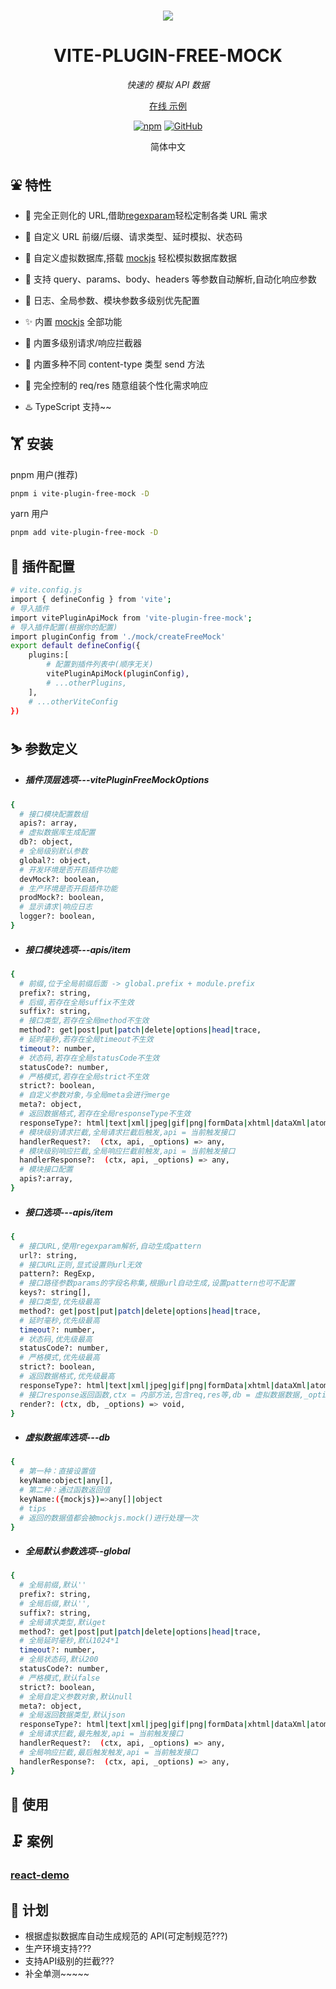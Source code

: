 <br>
<p align='center'>
<a href="https://github.com/itmanyong/vite-plugin-free-mock"><img src="https://files.catbox.moe/n3j1k5.png" /></a>
</p>
<h1 align='center'>VITE-PLUGIN-FREE-MOCK</h1>
<p align='center'><em>快速的 模拟 API 数据</em></p>
<p align='center'><a href="">在线 示例</a></p>
<p align='center'><a href="https://www.npmjs.com/package/vite-plugin-free-mock"><img src="https://img.shields.io/github/package-json/v/itmanyong/vite-plugin-free-mock?label=npm" alt="npm" /></a> <a href="https://github.com/itmanyong/vite-plugin-free-mock"><img src="https://img.shields.io/github/package-json/v/itmanyong/vite-plugin-free-mock?label=github" alt="GitHub" /></a>
</p><p align='center'>简体中文</b></p>

## ⛲ 特性

- 🌴 完全正则化的 URL,借助[regexparam](https://github.com/lukeed/regexparam)轻松定制各类 URL 需求

- 🌱 自定义 URL 前缀/后缀、请求类型、延时模拟、状态码

- 🍊 自定义虚拟数据库,搭载 [mockjs](https://github.com/nuysoft/Mock/wiki/Getting-Started) 轻松模拟数据库数据

- 🍖 支持 query、params、body、headers 等参数自动解析,自动化响应参数

- 🌊 日志、全局参数、模块参数多级别优先配置

- ✨ 内置 [mockjs](https://github.com/nuysoft/Mock/wiki/Getting-Started) 全部功能

- 🍜 内置多级别请求/响应拦截器

- 🥤 内置多种不同 content-type 类型 send 方法

- 🌿 完全控制的 req/res 随意组装个性化需求响应

- ♨️ TypeScript 支持~~

## 🏋️ 安装

pnpm 用户(推荐)

```bash
pnpm i vite-plugin-free-mock -D
```

yarn 用户

```bash
pnpm add vite-plugin-free-mock -D
```

## 💎 插件配置

```bash
# vite.config.js
import { defineConfig } from 'vite';
# 导入插件
import vitePluginApiMock from 'vite-plugin-free-mock';
# 导入插件配置(根据你的配置)
import pluginConfig from './mock/createFreeMock'
export default defineConfig({
    plugins:[
        # 配置到插件列表中(顺序无关)
        vitePluginApiMock(pluginConfig),
        # ...otherPlugins,
    ],
    # ...otherViteConfig
})
```

## ⛷️ 参数定义

- ##### 插件顶层选项---vitePluginFreeMockOptions

```bash
{
  # 接口模块配置数组
  apis?: array,
  # 虚拟数据库生成配置
  db?: object,
  # 全局级别默认参数
  global?: object,
  # 开发环境是否开启插件功能
  devMock?: boolean,
  # 生产环境是否开启插件功能
  prodMock?: boolean,
  # 显示请求|响应日志
  logger?: boolean,
}
```

- ##### 接口模块选项---apis/item

```bash
{
  # 前缀,位于全局前缀后面 -> global.prefix + module.prefix
  prefix?: string,
  # 后缀,若存在全局suffix不生效
  suffix?: string,
  # 接口类型,若存在全局method不生效
  method?: get|post|put|patch|delete|options|head|trace,
  # 延时毫秒,若存在全局timeout不生效
  timeout?: number,
  # 状态码,若存在全局statusCode不生效
  statusCode?: number,
  # 严格模式,若存在全局strict不生效
  strict?: boolean,
  # 自定义参数对象,与全局meta会进行merge
  meta?: object,
  # 返回数据格式,若存在全局responseType不生效
  responseType?: html|text|xml|jpeg|gif|png|formData|xhtml|dataXml|atomXml|json|pdf|word|stream|form,
  # 模块级别请求拦截,全局请求拦截后触发,api = 当前触发接口
  handlerRequest?:  (ctx, api, _options) => any,
  # 模块级别响应拦截,全局响应拦截前触发,api = 当前触发接口
  handlerResponse?:  (ctx, api, _options) => any,
  # 模块接口配置
  apis?:array,
}

```

- ##### 接口选项---apis/item

```bash
{
  # 接口URL,使用regexparam解析,自动生成pattern
  url?: string,
  # 接口URL正则,显式设置则url无效
  pattern?: RegExp,
  # 接口路径参数params的字段名称集,根据url自动生成,设置pattern也可不配置
  keys?: string[],
  # 接口类型,优先级最高
  method?: get|post|put|patch|delete|options|head|trace,
  # 延时毫秒,优先级最高
  timeout?: number,
  # 状态码,优先级最高
  statusCode?: number,
  # 严格模式,优先级最高
  strict?: boolean,
  # 返回数据格式,优先级最高
  responseType?: html|text|xml|jpeg|gif|png|formData|xhtml|dataXml|atomXml|json|pdf|word|stream|form,
  # 接口response返回函数,ctx = 内部方法,包含req,res等,db = 虚拟数据数据,_options = 最终的插件配置
  render?: (ctx, db, _options) => void,
}

```

- ##### 虚拟数据库选项---db

```bash
{
  # 第一种：直接设置值
  keyName:object|any[],
  # 第二种：通过函数返回值
  keyName:({mockjs})=>any[]|object
  # tips
  # 返回的数据值都会被mockjs.mock()进行处理一次
}

```

- ##### 全局默认参数选项--global

```bash
{
  # 全局前缀,默认''
  prefix?: string,
  # 全局后缀,默认'',
  suffix?: string,
  # 全局请求类型,默认get
  method?: get|post|put|patch|delete|options|head|trace,
  # 全局延时毫秒,默认1024*1
  timeout?: number,
  # 全局状态码,默认200
  statusCode?: number,
  # 严格模式,默认false
  strict?: boolean,
  # 全局自定义参数对象,默认null
  meta?: object,
  # 全局返回数据类型,默认json
  responseType?: html|text|xml|jpeg|gif|png|formData|xhtml|dataXml|atomXml|json|pdf|word|stream|form,
  # 全局请求拦截,最先触发,api = 当前触发接口
  handlerRequest?:  (ctx, api, _options) => any,
  # 全局响应拦截,最后触发触发,api = 当前触发接口
  handlerResponse?:  (ctx, api, _options) => any,
}

```
## 👀 使用

## 🗜️ 案例

### [react-demo](https://github.com/itmanyong/vite-plugin-free-mock/tree/master/examples/demo-react)

## 📅 计划

- 根据虚拟数据库自动生成规范的 API(可定制规范???)
- 生产环境支持???
- 支持API级别的拦截???
- 补全单测~~~~~
